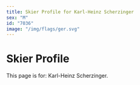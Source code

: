 ```yaml
---
title: Skier Profile for Karl-Heinz Scherzinger
sex: "M"
id: "7036"
image: "/img/flags/ger.svg" 
---
```


# Skier Profile

This page is for: Karl-Heinz Scherzinger.
    